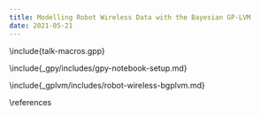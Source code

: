 ```yaml
---
title: Modelling Robot Wireless Data with the Bayesian GP-LVM
date: 2021-05-21
---
```



\include{talk-macros.gpp}

\include{_gpy/includes/gpy-notebook-setup.md}

\include{_gplvm/includes/robot-wireless-bgplvm.md}

\references
